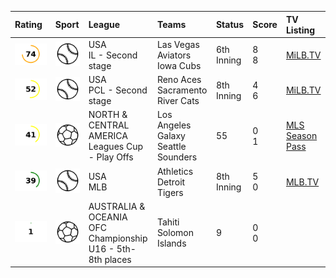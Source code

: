 | Rating                                                                                                                                 | Sport                                                                                                            | League                                                       | Teams                                  | Status     | Score   | TV Listing                                                                 |
|:---------------------------------------------------------------------------------------------------------------------------------------|:-----------------------------------------------------------------------------------------------------------------|:-------------------------------------------------------------|:---------------------------------------|:-----------|:--------|:---------------------------------------------------------------------------|
| <img src="https://raw.githubusercontent.com/BlakeDuncan25/Donut-SVG-Ratings/bac4e4a278175106499642192132b1786a9aec38/74.svg" alt="74"> | <img src="https://raw.githubusercontent.com/BlakeDuncan25/Donut-SVG-Ratings/master/baseball.png" alt="Baseball"> | USA<br>IL - Second stage                                     | Las Vegas Aviators<br>Iowa Cubs        | 6th Inning | 8<br>8  | <a href="https://www.milb.com/live-stream-games/2025/08/26">MiLB.TV</a>    |
| <img src="https://raw.githubusercontent.com/BlakeDuncan25/Donut-SVG-Ratings/bac4e4a278175106499642192132b1786a9aec38/52.svg" alt="52"> | <img src="https://raw.githubusercontent.com/BlakeDuncan25/Donut-SVG-Ratings/master/baseball.png" alt="Baseball"> | USA<br>PCL - Second stage                                    | Reno Aces<br>Sacramento River Cats     | 8th Inning | 4<br>6  | <a href="https://www.milb.com/live-stream-games/2025/08/26">MiLB.TV</a>    |
| <img src="https://raw.githubusercontent.com/BlakeDuncan25/Donut-SVG-Ratings/bac4e4a278175106499642192132b1786a9aec38/41.svg" alt="41"> | <img src="https://raw.githubusercontent.com/BlakeDuncan25/Donut-SVG-Ratings/master/soccer.png" alt="Soccer">     | NORTH & CENTRAL AMERICA<br>Leagues Cup - Play Offs           | Los Angeles Galaxy<br>Seattle Sounders | 55         | 0<br>1  | <a href="https://tv.apple.com/us/channel/tvs.sbd.7000">MLS Season Pass</a> |
| <img src="https://raw.githubusercontent.com/BlakeDuncan25/Donut-SVG-Ratings/bac4e4a278175106499642192132b1786a9aec38/39.svg" alt="39"> | <img src="https://raw.githubusercontent.com/BlakeDuncan25/Donut-SVG-Ratings/master/baseball.png" alt="Baseball"> | USA<br>MLB                                                   | Athletics<br>Detroit Tigers            | 8th Inning | 5<br>0  | <a href="https://www.mlb.com/live-stream-games">MLB.TV</a>                 |
| <img src="https://raw.githubusercontent.com/BlakeDuncan25/Donut-SVG-Ratings/bac4e4a278175106499642192132b1786a9aec38/1.svg" alt="1">   | <img src="https://raw.githubusercontent.com/BlakeDuncan25/Donut-SVG-Ratings/master/soccer.png" alt="Soccer">     | AUSTRALIA & OCEANIA<br>OFC Championship U16 - 5th-8th places | Tahiti<br>Solomon Islands              | 9          | 0<br>0  | <a href="#N/A"></a>                                                        |